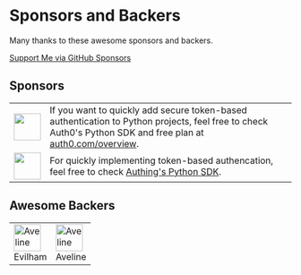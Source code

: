 # Sponsors and Backers

Many thanks to these awesome sponsors and backers.

[Support Me via GitHub Sponsors](https://github.com/users/lepture/sponsorship)

## Sponsors

<table>
<tr>
<td><img align="middle" width="48" src="https://user-images.githubusercontent.com/290496/39297078-89d00928-497d-11e8-8119-0c53afe14cd0.png"></td>
<td>If you want to quickly add secure token-based authentication to Python projects, feel free to check Auth0's Python SDK and free plan at <a href="https://auth0.com/overview?utm_source=GHsponsor&utm_medium=GHsponsor&utm_campaign=authlib&utm_content=auth">auth0.com/overview</a>.</td>
</tr>
<tr>
<td><img align="middle" width="48" src="https://user-images.githubusercontent.com/290496/67675779-56b2ad00-f9c3-11e9-9bcd-7710f25630ac.png"></td>
<td>For quickly implementing token-based authencation, feel free to check <a href="https://learn.authing.cn/authing/sdk/sdk-for-python">Authing's Python SDK</a>.</td>
</tr>
</table>


## Awesome Backers

<table>
<tr>
<td>
<a href="https://github.com/evilham">
<img src="https://avatars3.githubusercontent.com/u/4446607?s=460&v=4" alt="Aveline" width="48" height="48">
</a><br>
Evilham
</td>
<td>
<a href="https://github.com/ym">
<img src="https://avatars0.githubusercontent.com/u/352441?s=460&v=4" alt="Aveline" width="48" height="48">
</a><br>
Aveline
</td>
</tr>
</table>
